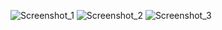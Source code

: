 ![Screenshot_1](https://user-images.githubusercontent.com/60977455/155021435-a2c54d89-8caf-412d-bb22-6104d78a83c5.png)
![Screenshot_2](https://user-images.githubusercontent.com/60977455/155021439-bc35e3cc-9ee4-4c00-8a49-d48ec11225b5.png)
![Screenshot_3](https://user-images.githubusercontent.com/60977455/155021442-3ad600a4-496a-413a-b07e-55402d573a81.png)
